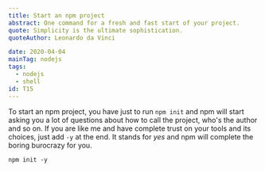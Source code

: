 ```yaml
---
title: Start an npm project
abstract: One command for a fresh and fast start of your project.
quote: Simplicity is the ultimate sophistication.
quoteAuthor: Leonardo da Vinci

date: 2020-04-04
mainTag: nodejs
tags:
  - nodejs
  - shell
id: T15
---
```


To start an npm project, you have just to run `npm init` and npm will start asking you a lot of questions about how to call the project, who's the author and so on. If you are like me and have complete trust on your tools and its choices, just add `-y` at the end. It stands for _yes_ and npm will complete the boring burocrazy for you.

```shell
npm init -y
```
